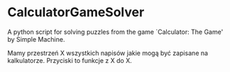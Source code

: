 # CalculatorGameSolver
A python script for solving puzzles from the game `Calculator: The Game' by Simple Machine.

Mamy przestrzeń X wszystkich napisów jakie mogą być zapisane na kalkulatorze. Przyciski to funkcje z X do X.
